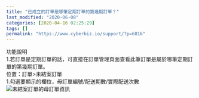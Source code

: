 ```yaml
---
title: "已成立的訂單是哪筆定期訂單的第幾期訂單？"
last_modified: "2020-06-08"
categories: [2020-04-16 02:25:29]
tags: []
permalink: "https://www.cyberbiz.io/support/?p=6816"
---
```


功能說明  
1.若訂單是定期訂單的話，可直接在訂單管理頁面查看此筆訂單是屬於哪筆定期訂單的第幾期訂單。  
位置：訂單>未結案訂單  
1.勾選要顯示的欄位，母訂單編號/配送期數/實際配送次數  
![未結案訂單的母訂單資訊](https://www.cyberbiz.co/support/wp-content/uploads/2020/04/未結案訂單的母訂單資訊01.png)  

